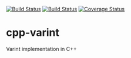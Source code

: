 [![Build Status](https://travis-ci.org/cpp-ipfs/cpp-varint.svg?branch=master)](https://travis-ci.org/cpp-ipfs/cpp-varint)
[![Build Status](https://ci.appveyor.com/api/projects/status/github/cpp-ipfs/cpp-varint?svg=true)](https://ci.appveyor.com/project/jbrooker/cpp-varint)
[![Coverage Status](https://coveralls.io/repos/github/cpp-ipfs/cpp-varint/badge.svg?branch=master)](https://coveralls.io/github/cpp-ipfs/cpp-varint?branch=master)

# cpp-varint
Varint implementation in C++
